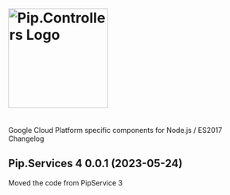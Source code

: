 # <img src="https://uploads-ssl.webflow.com/5ea5d3315186cf5ec60c3ee4/5edf1c94ce4c859f2b188094_logo.svg" alt="Pip.Controllers Logo" width="200">
<br/> Google Cloud Platform specific components for Node.js / ES2017 Changelog

## <a name="0.0.1"></a>Pip.Services 4 0.0.1 (2023-05-24)
Moved the code from PipService 3